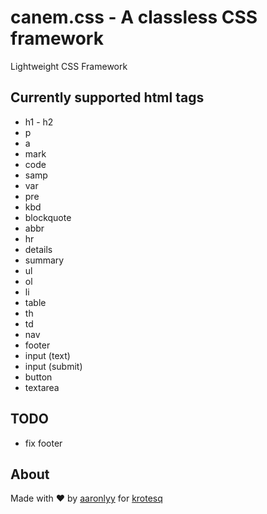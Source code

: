 # canem.css - A classless CSS framework

Lightweight CSS Framework

## Currently supported html tags

- h1 - h2
- p
- a
- mark
- code
- samp
- var
- pre
- kbd
- blockquote
- abbr
- hr
- details
- summary
- ul
- ol
- li
- table
- th
- td
- nav
- footer
- input (text)
- input (submit)
- button
- textarea

## TODO

- fix footer

## About

Made with ♥ by [aaronlyy](https://github.com/aaronlyy) for [krotesq](https://github.com/krotesq)
